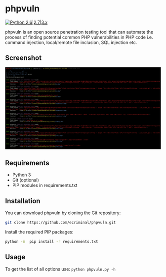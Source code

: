 # phpvuln

[![Python 2.6|2.7|3.x](https://img.shields.io/badge/python-2.6|2.7|3.x-yellow.svg)](https://www.python.org/)

phpvuln is an open source penetration testing tool that can automate the process of finding potential common PHP vulnerabilities in PHP code i.e. command injection, local/remote file inclusion, SQL injection etc.

## Screenshot

![Screenshot](images/screenshot1.png)

## Requirements

* Python 3
* Git (optional)
* PIP modules in requirements.txt

## Installation

You can download phpvuln by cloning the Git repository:

``` bash
git clone https://github.com/ecriminal/phpvuln.git
```

Install the required PIP packages:

``` bash
python -m  pip install -r requirements.txt
```

## Usage

To get the list of all options use:
 `python phpvuln.py -h`
